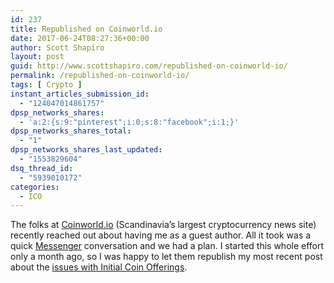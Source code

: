 ```yaml
---
id: 237
title: Republished on Coinworld.io
date: 2017-06-24T08:27:36+00:00
author: Scott Shapiro
layout: post
guid: http://www.scottshapiro.com/republished-on-coinworld-io/
permalink: /republished-on-coinworld-io/
tags: [ Crypto ]
instant_articles_submission_id:
  - "124047014861757"
dpsp_networks_shares:
  - 'a:2:{s:9:"pinterest";i:0;s:8:"facebook";i:1;}'
dpsp_networks_shares_total:
  - "1"
dpsp_networks_shares_last_updated:
  - "1553829604"
dsq_thread_id:
  - "5939010172"
categories:
  - ICO
---
```

The folks at [Coinworld.io](http://www.coinworld.io) (Scandinavia&#8217;s largest cryptocurrency news site) recently reached out about having me as a guest author. All it took was a quick [Messenger](http://m.me/scott.shapiro) conversation and we had a plan. I started this whole effort only a month ago, so I was happy to let them republish my most recent post about the [issues with Initial Coin Offerings](https://goo.gl/REAePr).&nbsp;
